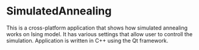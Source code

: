 # SimulatedAnnealing
This is a cross-platform application that shows how simulated annealing works on Ising model. It has various settings that allow user to controll the simulation. Application is written in C++ using the Qt framework.
